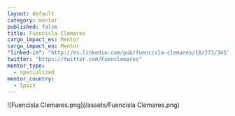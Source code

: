 ```yaml
---
layout: default
category: mentor
published: false
title: Fuencisla Clemares
cargo_impact_es: Mentor
cargo_impact_en: Mentor
"linked-in": "http://es.linkedin.com/pub/fuencisla-clemares/18/273/345"
twitter: "https://twitter.com/Fuenclemares"
mentor_type: 
  - specialized
mentor_country: 
  - Spain
---
```



![Fuencisla Clemares.png](/assets/Fuencisla Clemares.png)
